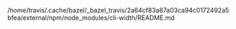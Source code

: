 /home/travis/.cache/bazel/_bazel_travis/2a64cf83a87a03ca94c0172492a5bfea/external/npm/node_modules/cli-width/README.md